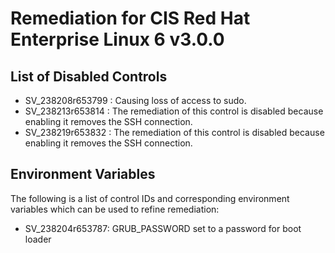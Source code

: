 # Remediation for CIS Red Hat Enterprise Linux 6 v3.0.0

## List of Disabled Controls

* SV_238208r653799 : Causing loss of access to sudo.
* SV_238213r653814 : The remediation of this control is disabled because enabling it removes the SSH connection.
* SV_238219r653832 : The remediation of this control is disabled because enabling it removes the SSH connection.

## Environment Variables

The following is a list of control IDs and corresponding environment variables which can be used to refine remediation:

* SV_238204r653787: GRUB_PASSWORD set to a password for boot loader
